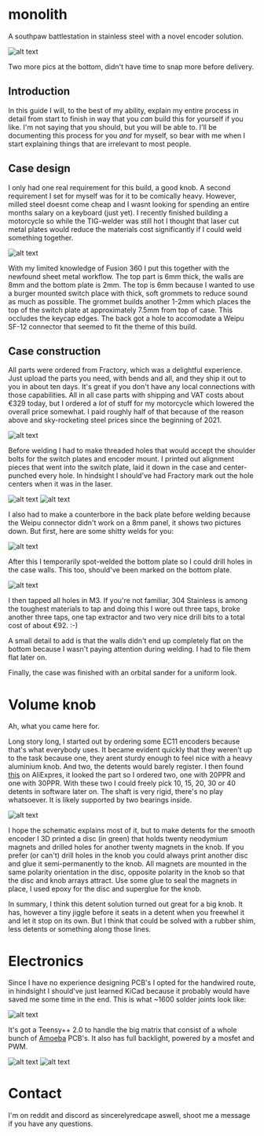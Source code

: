 # monolith
A southpaw battlestation in stainless steel with a novel encoder solution.

![alt text](images/Monolith_1.JPG "Title")

Two more pics at the bottom, didn't have time to snap more before delivery.

## Introduction
In this guide I will, to the best of my ability, explain my entire process in detail from start to finish in way that you *can* build this for yourself if you like. I'm not saying that you should, but you will be able to. I'll be documenting this process for you *and* for myself, so bear with me when I start explaining things that are irrelevant to most people.

## Case design
I only had one real requirement for this build, a good knob. A second requirement I set for myself was for it to be comically heavy. However, milled steel doesnt come cheap and I wasnt looking for spending an entire months salary on a keyboard (just yet). I recently finished building a motorcycle so while the TIG-welder was still hot I thought that laser cut metal plates would reduce the materials cost significantly if I could weld something together.

![alt text](images/CaseDesign_Overview.png "Title")

With my limited knowledge of Fusion 360 I put this together with the newfound sheet metal workflow. The top part is 6mm thick, the walls are 8mm and the bottom plate is 2mm. The top is 6mm because I wanted to use a burger mounted switch place with thick, soft grommets to reduce sound as much as possible. The grommet builds another 1-2mm which places the top of the switch plate at approximately 7.5mm from top of case. This occludes the keycap edges. The back got a hole to accomodate a Weipu SF-12 connector that seemed to fit the theme of this build.

## Case construction
All parts were ordered from Fractory, which was a delightful experience. Just upload the parts you need, with bends and all, and they ship it out to you in about ten days. It's great if you don't have any local connections with those capabilities. All in all case parts with shipping and VAT costs about €329 today, but I ordered a *lot* of stuff for my motorcycle which lowered the overall price somewhat. I paid roughly half of that because of the reason above and sky-rocketing steel prices since the beginning of 2021.

![alt text](images/CaseConstruction_BentTopPlate.JPG "Title")

Before welding I had to make threaded holes that would accept the shoulder bolts for the switch plates and encoder mount. I printed out alignment pieces that went into the switch plate, laid it down in the case and center-punched every hole. In hindsight I should've had Fractory mark out the hole centers when it was in the laser.

![alt text](images/CaseConstruction_DrillTaps.JPG "Title")
![alt text](images/CaseConstruction_Switchplate.JPG "Title")

 I also had to make a counterbore in the back plate before welding because the Weipu connector didn't work on a 8mm panel, it shows two pictures down. But first, here are some shitty welds for you:

![alt text](images/CaseConstruction_Welds.JPG "Title")

After this I temporarily spot-welded the bottom plate so I could drill holes in the case walls. This too, should've been marked on the bottom plate.

![alt text](images/CaseConstruction_Taps.JPG "Title")

I then tapped all holes in M3. If you're not familiar, 304 Stainless is among the toughest materials to tap and doing this I wore out three taps, broke another three taps, one tap extractor and two very nice drill bits to a total cost of about €92. :-)

A small detail to add is that the walls didn't end up completely flat on the bottom because I wasn't paying attention during welding. I had to file them flat later on.

Finally, the case was finished with an orbital sander for a uniform look.

# Volume knob
Ah, what you came here for. 

Long story long, I started out by ordering some EC11 encoders because that's what everybody uses. It became evident quickly that they weren't up to the task because one, they arent sturdy enough to feel nice with a heavy aluminium knob. And two, the detents would barely register. I then found [this](https://www.aliexpress.com/wholesale?catId=0&initiative_id=SB_20220327141316&SearchText=omron+encoder) on AliExpres, it looked the part so I ordered two, one with 20PPR and one with 30PPR. With these two I could freely pick 10, 15, 20, 30 or 40 detents in software later on. The shaft is very rigid, there's no play whatsoever. It is likely supported by two bearings inside. 

![alt text](images/VolumeKnob_Overview.PNG "Title")

I hope the schematic explains most of it, but to make detents for the smooth encoder I 3D printed a disc (in green) that holds twenty neodymium magnets and drilled holes for another twenty magnets in the knob. If you prefer (or can't) drill holes in the knob you could always print another disc and glue it semi-permanently to the knob. All magnets are mounted in the same polarity orientation in the disc, opposite polarity in the knob so that the disc and knob arrays attract. Use some glue to seal the magnets in place, I used epoxy for the disc and superglue for the knob.

In summary, I think this detent solution turned out great for a big knob. It has, however a tiny jiggle before it seats in a detent when you freewhel it and let it stop on its own. But I think that could be solved with a rubber shim, less detents or something along those lines.

# Electronics
Since I have no experience designing PCB's I opted for the handwired route, in hindsight I should've just learned KiCad because it probably would have saved me some time in the end. This is what ~1600 solder joints look like: 

![alt text](images/Electronics_Wiring.JPG "Title")

It's got a Teensy++ 2.0 to handle the big matrix that consist of a whole bunch of [Amoeba](https://github.com/mtl/keyboard-pcbs/tree/master/amoeba) PCB's. It also has full backlight, powered by a mosfet and PWM.

![alt text](images/Monolith_2.JPG "Title")
![alt text](images/Monolith_3.JPG "Title")

# Contact
I'm on reddit and discord as sincerelyredcape aswell, shoot me a message if you have any questions.